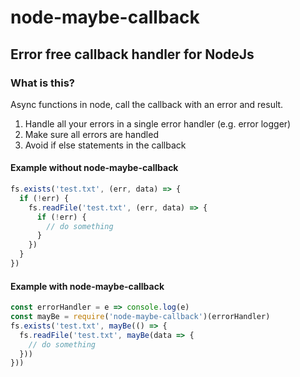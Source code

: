 # node-maybe-callback
## Error free callback handler for NodeJs

### What is this?
Async functions in node, call the callback with an error and result. 
1. Handle all your errors in a single error handler (e.g. error logger)
2. Make sure all errors are handled
3. Avoid if else statements in the callback

#### Example without node-maybe-callback
```javascript
fs.exists('test.txt', (err, data) => {
  if (!err) {
    fs.readFile('test.txt', (err, data) => {
      if (!err) {
        // do something
      }
    }) 
  }
})
```
#### Example with node-maybe-callback
```javascript
const errorHandler = e => console.log(e)
const mayBe = require('node-maybe-callback')(errorHandler)
fs.exists('test.txt', mayBe(() => {
  fs.readFile('test.txt', mayBe(data => {
    // do something
  })) 
}))
```